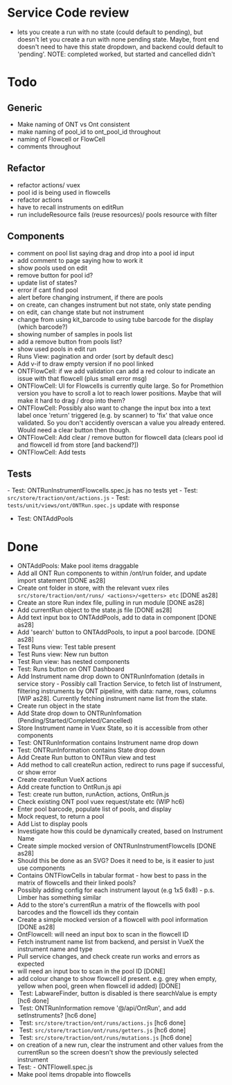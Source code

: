 # Service Code review

- lets you create a run with no state (could default to pending), but doesn't let you create a run with none pending state. Maybe, front end doesn't need to have this state dropdown, and backend could default to 'pending'. NOTE: completed worked, but started and cancelled didn't

# Todo

## Generic

- Make naming of ONT vs Ont consistent
- make naming of pool_id to ont_pool_id throughout
- naming of Flowcell or FlowCell
- comments throughout

## Refactor

- refactor actions/ vuex
- pool id is being used in flowcells
- refactor actions
- have to recall instruments on editRun
- run includeResource fails (reuse resources)/ pools resource with filter

## Components

- comment on pool list saying drag and drop into a pool id input
- add comment to page saying how to work it
- show pools used on edit
- remove button for pool id?
- update list of states?
- error if cant find pool
- alert before changing instrument, if there are pools
- on create, can changes instrument but not state, only state pending
- on edit, can change state but not instrument
- change from using kit_barcode to using tube barcode for the display (which barcode?)
- showing number of samples in pools list
- add a remove button from pools list?
- show used pools in edit run
- Runs View: pagination and order (sort by default desc)
- Add v-if to draw empty version if no pool linked
- ONTFlowCell: if we add validation can add a red colour to indicate an issue with that flowcell (plus small error msg)
- ONTFlowCell: UI for Flowcells is currently quite large. So for Promethion version you have to scroll a lot to reach lower positions. Maybe that will make it hard to drag / drop into them?
- ONTFlowCell: Possibly also want to change the input box into a text label once 'return' triggered (e.g. by scanner) to 'fix' that value once validated. So you don't accidently overscan a value you already entered. Would need a clear button then though.
- ONTFlowCell: Add clear / remove button for flowcell data (clears pool id and flowcell id from store [and backend?])
- ONTFlowCell: Add tests

## Tests

- Test: ONTRunInstrumentFlowcells.spec.js has no tests yet
- Test: `src/store/traction/ont/actions.js`
- Test: `tests/unit/views/ont/ONTRun.spec.js` update with response
- Test: ONTAddPools

# Done

- ONTAddPools: Make pool items draggable
- Add all ONT Run components to within /ont/run folder, and update import statement [DONE as28]
- Create ont folder in store, with the relevant vuex riles `src/store/traction/ont/runs/ <actions>/<getters> etc` [DONE as28]
- Create an store Run index file, pulling in run module [DONE as28]
- Add currentRun object to the state.js file [DONE as28]
- Add text input box to ONTAddPools, add to data in component [DONE as28]
- Add 'search' button to ONTAddPools, to input a pool barcode. [DONE as28]
- Test Runs view: Test table present
- Test Runs view: New run button
- Test Run view: has nested components
- Test: Runs button on ONT Dashboard
- Add Instrument name drop down to ONTRunInfomation (details in service story - Possibly call Traction Service, to fetch list of Instrument, filtering instruments by ONT pipeline, with data: name, rows, columns [WIP as28]. Currently fetching instrument name list from the state.
- Create run object in the state
- Add State drop down to ONTRunInfomation (Pending/Started/Completed/Cancelled)
- Store Instrument name in Vuex State, so it is accessible from other components
- Test: ONTRunInformation contains Instrument name drop down
- Test: ONTRunInformation contains State drop down
- Add Create Run button to ONTRun view and test
- Add method to call createRun action, redirect to runs page if successful, or show error
- Create createRun VueX actions
- Add create function to OntRun.js api
- Test: create run button, runAction, actions, OntRun.js
- Check existing ONT pool vuex request/state etc (WIP hc6)
- Enter pool barcode, populate list of pools, and display
- Mock request, to return a pool
- Add List to display pools
- Investigate how this could be dynamically created, based on Instrument Name
- Create simple mocked version of ONTRunInstrumentFlowcells [DONE as28]
- Should this be done as an SVG? Does it need to be, is it easier to just use components
- Contains ONTFlowCells in tabular format - how best to pass in the matrix of flowcells and their linked pools?
- Possibly adding config for each instrument layout (e.g 1x5 6x8) - p.s. Limber has something similar
- Add to the store's currentRun a matrix of the flowcells with pool barcodes and the flowcell ids they contain
- Create a simple mocked version of a flowcell with pool information [DONE as28]
- OntFlowcell: will need an input box to scan in the flowcell ID
- Fetch instrument name list from backend, and persist in VueX the instrument name and type
- Pull service changes, and check create run works and errors as expected
- will need an input box to scan in the pool ID [DONE]
- add colour change to show flowcell id present. e.g. grey when empty, yellow when pool, green when flowcell id added) [DONE]
-  Test: LabwareFinder, button is disabled is there searchValue is empty [hc6 done]
-  Test: ONTRunInformation remove '@/api/OntRun', and add setInstruments? [hc6 done]
-  Test: `src/store/traction/ont/runs/actions.js` [hc6 done]
-  Test: `src/store/traction/ont/runs/getters.js` [hc6 done]
-  Test: `src/store/traction/ont/runs/mutations.js` [hc6 done]
- on creation of a new run, clear the instrument and other values from the currentRun so the screen doesn't show the previously selected instrument
- Test: - ONTFlowell.spec.js
- Make pool items dropable into flowcells
